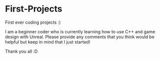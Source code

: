 # First-Projects
First ever coding projects :)

I am a beginner coder who is currently learning how to use C++ and game design with Unreal.
Please provide any comments that you think would be helpful but keep in mind that I just started!

Thank you all :D
